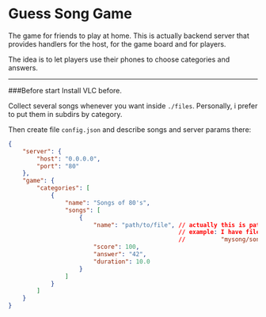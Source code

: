 # Guess Song Game

The game for friends to play at home.
This is actually backend server that provides handlers for the host, for the game board and for players.

The idea is to let players use their phones to choose categories and answers.

---
###Before start
Install VLC before.

Collect several songs whenever you want inside `./files`. Personally, i prefer to put them in subdirs by category.

Then create file `config.json` and describe songs and server params there:

```json
{
    "server": {
        "host": "0.0.0.0",
        "port": "80"
    },
    "game": {
        "categories": [
            {
                "name": "Songs of 80's",
                "songs": [
                    {
                        "name": "path/to/file", // actually this is path to file from files dir without file extension
                                                // example: I have file "./files/mysongs/song.mp3", so i put there 
                                                //          "mysong/song"
                        "score": 100,
                        "answer": "42",
                        "duration": 10.0
                    }
                ]
            }
        ]
    }
}
```

